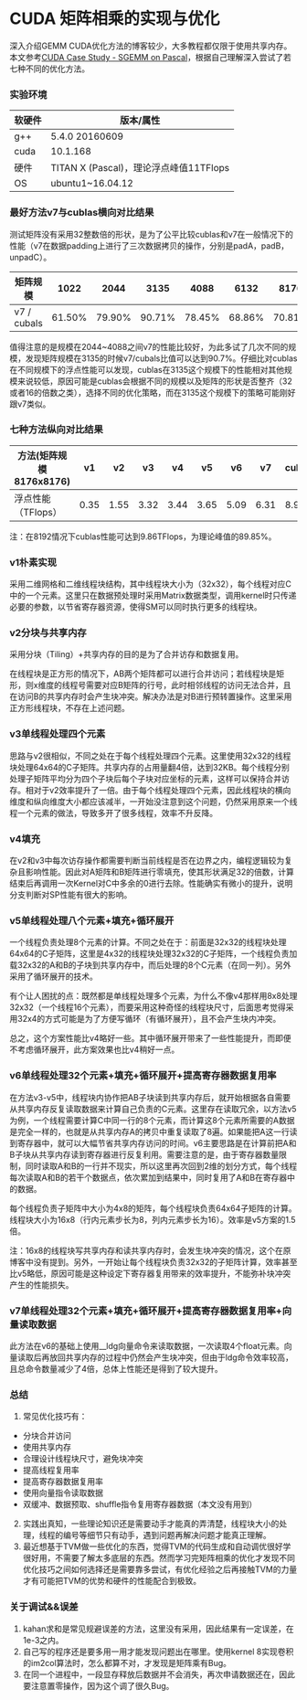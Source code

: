 # CUDA 矩阵相乘的实现与优化
深入介绍GEMM CUDA优化方法的博客较少，大多教程都仅限于使用共享内存。本文参考[CUDA Case Study - SGEMM on Pascal](http://enigmahuang.me/2017/07/06/my-CUDA-SGEMM/)，根据自己理解深入尝试了若七种不同的优化方法。

### 实验环境

| 软硬件 | 版本/属性                              |
| ------ | -------------------------------------- |
| g++    | 5.4.0 20160609                         |
| cuda   | 10.1.168                               |
| 硬件   | TITAN X (Pascal)，理论浮点峰值11TFlops |
| OS     | ubuntu1~16.04.12                       |



### 最好方法v7与cublas横向对比结果

测试矩阵没有采用32整数倍的形状，是为了公平比较cublas和v7在一般情况下的性能（v7在数据padding上进行了三次数据拷贝的操作，分别是padA，padB，unpadC）。

| 矩阵规模    | 1022  | 2044  | 3135  | 4088  | 6132  | 8176   |
| ----------- | ----- | ----- | ----- | ----- | ----- | ------ |
| v7 / cubals | 61.50% | 79.90% | 90.71% | 78.45% | 68.86% | 70.81% |

值得注意的是规模在2044~4088之间v7的性能比较好，为此多试了几次不同的规模，发现矩阵规模在3135的时候v7/cubals比值可以达到90.7%。仔细比对cublas在不同规模下的浮点性能可以发现，cublas在3135这个规模下的性能相对其他规模来说较低，原因可能是cublas会根据不同的规模以及矩阵的形状是否整齐（32或者16的倍数之类），选择不同的优化策略，而在3135这个规模下的策略可能刚好跟v7类似。



### 七种方法纵向对比结果

| 方法(矩阵规模8176x8176) | v1   | v2   | v3   | v4   | v5   | v6   | v7   | cublas |
| ----------------------- | ---- | ---- | ---- | ---- | ---- | ---- | ---- | ------ |
| 浮点性能（TFlops）      | 0.35 | 1.55 | 3.32 | 3.44 | 3.65 | 5.09 | 6.31 | 8.92   |

注：在8192情况下cublas性能可达到9.86TFlops，为理论峰值的89.85%。

### v1朴素实现
采用二维网格和二维线程块结构，其中线程块大小为（32x32），每个线程对应C中的一个元素。这里只在数据预处理时采用Matrix数据类型，调用kernel时只传递必要的参数，以节省寄存器资源，使得SM可以同时执行更多的线程块。

### v2分块与共享内存
采用分块（Tiling）+共享内存的目的是为了合并访存和数据复用。

在线程块是正方形的情况下，AB两个矩阵都可以进行合并访问；若线程块是矩形，则x维度的线程号需要对应B矩阵的行号，此时相邻线程的访问无法合并，且在访问B的共享内存时会产生块冲突。解决办法是对B进行预转置操作。这里采用正方形线程块，不存在上述问题。

### v3单线程处理四个元素
思路与v2很相似，不同之处在于每个线程处理四个元素。这里使用32x32的线程块处理64x64的C子矩阵。共享内存的占用量翻4倍，达到32KB。每个线程分别处理子矩阵平均分为四个子块后每个子块对应坐标的元素，这样可以保持合并访存。相对于v2效率提升了一倍。由于每个线程处理四个元素，因此线程块的横向维度和纵向维度大小都应该减半，一开始没注意到这个问题，仍然采用原来一个线程一个元素的做法，导致多开了很多线程，效率不升反降。

### v4填充
在v2和v3中每次访存操作都需要判断当前线程是否在边界之内，编程逻辑较为复杂且影响性能。因此对A矩阵和B矩阵进行零填充，使其形状满足32的倍数，计算结束后再调用一次Kernel对C中多余的0进行去除。性能确实有微小的提升，说明分支判断对SP性能有很大的影响。

### v5单线程处理八个元素+填充+循环展开
一个线程负责处理8个元素的计算。不同之处在于：前面是32x32的线程块处理64x64的C子矩阵，这里是4x32的线程块处理32x32的C子矩阵，一个线程负责加载32x32的A和B的子块到共享内存中，而后处理的8个C元素（在同一列）。另外采用了循环展开的技术。

有个让人困扰的点：既然都是单线程处理多个元素，为什么不像v4那样用8x8处理32x32（一个线程16个元素），而要采用这种奇怪的线程块尺寸，后面思考觉得采用32x4的方式可能是为了方便写循环（有循环展开），且不会产生块内冲突。

总之，这个方案性能比v4略好一些。其中循环展开带来了一些性能提升，而即便不考虑循环展开，此方案效果也比v4稍好一点。


### v6单线程处理32个元素+填充+循环展开+提高寄存器数据复用率
在方法v3-v5中，线程块内协作把AB子块读到共享内存后，就开始根据各自需要从共享内存反复读取数据来计算自己负责的C元素。这里存在读取冗余，以方法v5为例，一个线程需要计算C中同一行的8个元素，而计算这8个元素所需要的A数据是完全一样的，也就是从共享内存A的拷贝中重复读取了8遍。如果能把A这一行读到寄存器中，就可以大幅节省共享内存访问的时间。v6主要思路是在计算前把A和B子块从共享内存读到寄存器进行反复利用。需要注意的是，由于寄存器数量限制，同时读取A和B的一行并不现实，所以这里再次回到2维的划分方式，每个线程每次读取A和B的若干个数据点，依次累加到结果中，同时复用了A和B在寄存器中的数据。

每个线程负责子矩阵中大小为4x8的矩阵，每个线程块负责64x64子矩阵的计算。线程块大小为16x8（行内元素步长为8，列内元素步长为16）。效率是v5方案的1.5倍。

注：16x8的线程块写共享内存和读共享内存时，会发生块冲突的情况，这个在原博客中没有提到。另外，一开始让每个线程块负责32x32的子矩阵计算，效率甚至比v5略低，原因可能是这种设定下寄存器复用带来的效率提升，不能弥补块冲突产生的性能损失。

### v7单线程处理32个元素+填充+循环展开+提高寄存器数据复用率+向量读取数据
此方法在v6的基础上使用__ldg向量命令来读取数据，一次读取4个float元素。向量读取后再放回共享内存的过程中仍然会产生块冲突，但由于ldg命令效率较高，且总命令数量减少了4倍，总体上性能还是得到了较大提升。


### 总结
1. 常见优化技巧有：
  - 分块合并访问
  - 使用共享内存
  - 合理设计线程块尺寸，避免块冲突
  - 提高线程复用率
  - 提高寄存器数据复用率
  - 使用向量指令读取数据
  - 双缓冲、数据预取、shuffle指令复用寄存器数据（本文没有用到）
2. 实践出真知，一些理论知识还是需要动手才能真的弄清楚，线程块大小的处理，线程的编号等细节只有动手，遇到问题再解决问题才能真正理解。
3. 最近想基于TVM做一些优化的东西，觉得TVM的代码生成和自动调优很好学很好用，不需要了解太多底层的东西。然而学习完矩阵相乘的优化才发现不同优化技巧之间如何选择还是需要靠多尝试，有优化经验之后再接触TVM的力量才有可能把TVM的优势和硬件的性能配合到极致。


### 关于调试&&误差
1. kahan求和是常见规避误差的方法，这里没有采用，因此结果有一定误差，在1e-3之内。
2. 自己写的程序还是要多用一用才能发现问题出在哪里。使用kernel 8实现卷积的im2col算法时，怎么都算不对，才发现是矩阵乘有Bug。
3. 在同一个进程中，一段显存释放后数据并不会消失，再次申请数据还在，因此要注意置零操作，因为这个调了很久Bug。